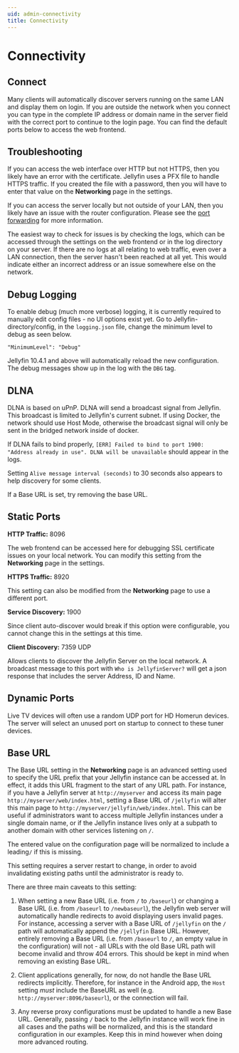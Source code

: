 ```yaml
---
uid: admin-connectivity
title: Connectivity
---
```


# Connectivity

## Connect

Many clients will automatically discover servers running on the same LAN and display them on login. If you are outside the network when you connect you can type in the complete IP address or domain name in the server field with the correct port to continue to the login page. You can find the default ports below to access the web frontend.

## Troubleshooting

If you can access the web interface over HTTP but not HTTPS, then you likely have an error with the certificate. Jellyfin uses a PFX file to handle HTTPS traffic. If you created the file with a password, then you will have to enter that value on the **Networking** page in the settings.

If you can access the server locally but not outside of your LAN, then you likely have an issue with the router configuration. Please see the [port forwarding](xref:admin-port-forwarding) for more information.

The easiest way to check for issues is by checking the logs, which can be accessed through the settings on the web frontend or in the log directory on your server. If there are no logs at all relating to web traffic, even over a LAN connection, then the server hasn't been reached at all yet. This would indicate either an incorrect address or an issue somewhere else on the network.

## Debug Logging

To enable debug (much more verbose) logging, it is currently required to manually edit config files - no UI options exist yet. Go to Jellyfin-directory/config, in the `logging.json` file, change the minimum level to debug as seen below.

`"MinimumLevel": "Debug"`

Jellyfin 10.4.1 and above will automatically reload the new configuration. The debug messages show up in the log with the `DBG` tag.

## DLNA

DLNA is based on uPnP. DLNA will send a broadcast signal from Jellyfin. This broadcast is limited to Jellyfin's current subnet. If using Docker, the network should use Host Mode, otherwise the broadcast signal will only be sent in the bridged network inside of docker. 

If DLNA fails to bind properly, `[ERR] Failed to bind to port 1900: "Address already in use". DLNA will be unavailable` should appear in the logs.

Setting `Alive message interval (seconds)` to 30 seconds also appears to help discovery for some clients.

If a Base URL is set, try removing the base URL.

## Static Ports

**HTTP Traffic:** 8096

The web frontend can be accessed here for debugging SSL certificate issues on your local network. You can modify this setting from the **Networking** page in the settings.

**HTTPS Traffic:** 8920

This setting can also be modified from the **Networking** page to use a different port.

**Service Discovery:** 1900

Since client auto-discover would break if this option were configurable, you cannot change this in the settings at this time.

**Client Discovery:** 7359 UDP

Allows clients to discover the Jellyfin Server on the local network.  A broadcast message to this port with `Who is JellyfinServer?` will get a json response that includes the server Address, ID and Name.

## Dynamic Ports

Live TV devices will often use a random UDP port for HD Homerun devices. The server will select an unused port on startup to connect to these tuner devices.

## Base URL

The Base URL setting in the **Networking** page is an advanced setting used to specify the URL prefix that your Jellyfin instance can be accessed at. In effect, it adds this URL fragment to the start of any URL path. For instance, if you have a Jellyfin server at `http://myserver` and access its main page `http://myserver/web/index.html`, setting a Base URL of `/jellyfin` will alter this main page to `http://myserver/jellyfin/web/index.html`. This can be useful if administrators want to access multiple Jellyfin instances under a single domain name, or if the Jellyfin instance lives only at a subpath to another domain with other services listening on `/`.

The entered value on the configuration page will be normalized to include a leading`/` if this is missing.

This setting requires a server restart to change, in order to avoid invalidating existing paths until the administrator is ready to.

There are three main caveats to this setting:

1. When setting a new Base URL (i.e. from `/` to `/baseurl`) or changing a Base URL (i.e. from `/baseurl` to `/newbaseurl`), the Jellyfin web server will automatically handle redirects to avoid displaying users invalid pages. For instance, accessing a server with a Base URL of `/jellyfin` on the `/` path will automatically append the `/jellyfin` Base URL. However, entirely removing a Base URL (i.e. from `/baseurl` to `/`, an empty value in the configuration) will not - all URLs with the old Base URL path will become invalid and throw 404 errors. This should be kept in mind when removing an existing Base URL.

2. Client applications generally, for now, do not handle the Base URL redirects implicitly. Therefore, for instance in the Android app, the `Host` setting *must* include the BaseURL as well (e.g. `http://myserver:8096/baseurl`), or the connection will fail.

3. Any reverse proxy configurations must be updated to handle a new Base URL. Generally, passing `/` back to the Jellyfin instance will work fine in all cases and the paths will be normalized, and this is the standard configuration in our examples. Keep this in mind however when doing more advanced routing.
